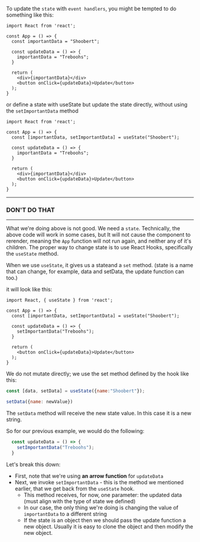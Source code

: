 
To update the `state` with `event handlers`, you might be tempted to do something like this:

```React
import React from 'react';

const App = () => {
  const importantData = "Shoobert";

  const updateData = () => {
    importantData = "Treboohs";
  }

  return (
    <div>{importantData}</div>
    <button onClick={updateData}>Update</button>
  );
}
```

or define a state with useState but update the state directly, without using the `setImportantData` method

```React
import React from 'react';

const App = () => {
  const [importantData, setImportantData] = useState("Shoobert");

  const updateData = () => {
    importantData = "Treboohs";
  }

  return (
    <div>{importantData}</div>
    <button onClick={updateData}>Update</button>
  );
}
```



---
### **DON'T DO THAT**
---
What we're doing above is not good. We need a `state`. Technically, the above code will work in some cases, but It will not cause the component to rerender, meaning the `App` function will not run again, and neither any of it's children. The proper way to change state is to use React Hooks, specifically the `useState` method.

When we use `useState`, it gives us a stateand a `set` method. (state is a name that can change, for example, data and setData, the update function can too.)

it will look like this:

```React
import React, { useState } from 'react';

const App = () => {
  const [importantData, setImportantData] = useState("Shoobert");

  const updateData = () => {
    setImportantData("Treboohs");
  }

  return (
    <button onClick={updateData}>Update</button>
  );
}
```

We do not mutate directly; we use the set method defined by the hook like this:
  
```js
const [data, setData] = useState({name:"Shoobert"});

setData({name: newValue})
```
  
The `setData` method will receive the new state value. In this case it is a new string.

So for our previous example, we would do the following:


  
```js
  const updateData = () => {
    setImportantData("Treboohs");
  }
```
  

Let's break this down:

-   First, note that we're using **an arrow function** for `updateData`
-   Next, we invoke `setImportantData` - this is the method we mentioned earlier, that we get back from the `useState` hook.
    -   This method receives, for now, one parameter: the updated data (must align with the type of state we defined)
    -   In our case, the only thing we're doing is changing the value of `importantData` to a different string
    -   If the state is an object then we should pass the update function a new object. Usually it is easy to clone the object and then modify the new object.

